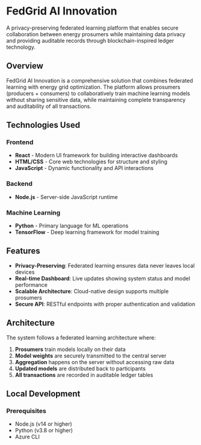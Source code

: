 # FedGrid AI Innovation

A privacy-preserving federated learning platform that enables secure collaboration between energy prosumers while maintaining data privacy and providing auditable records through blockchain-inspired ledger technology.

## Overview

FedGrid AI Innovation is a comprehensive solution that combines federated learning with energy grid optimization. The platform allows prosumers (producers + consumers) to collaboratively train machine learning models without sharing sensitive data, while maintaining complete transparency and auditability of all transactions.

## Technologies Used

### Frontend

- **React** - Modern UI framework for building interactive dashboards
- **HTML/CSS** - Core web technologies for structure and styling
- **JavaScript** - Dynamic functionality and API interactions

### Backend

- **Node.js** - Server-side JavaScript runtime

### Machine Learning

- **Python** - Primary language for ML operations
- **TensorFlow** - Deep learning framework for model training

## Features

- **Privacy-Preserving**: Federated learning ensures data never leaves local devices
- **Real-time Dashboard**: Live updates showing system status and model performance
- **Scalable Architecture**: Cloud-native design supports multiple prosumers
- **Secure API**: RESTful endpoints with proper authentication and validation

## Architecture

The system follows a federated learning architecture where:

1. **Prosumers** train models locally on their data
2. **Model weights** are securely transmitted to the central server
3. **Aggregation** happens on the server without accessing raw data
4. **Updated models** are distributed back to participants
5. **All transactions** are recorded in auditable ledger tables

## Local Development

### Prerequisites

- Node.js (v14 or higher)
- Python (v3.8 or higher)
- Azure CLI 

